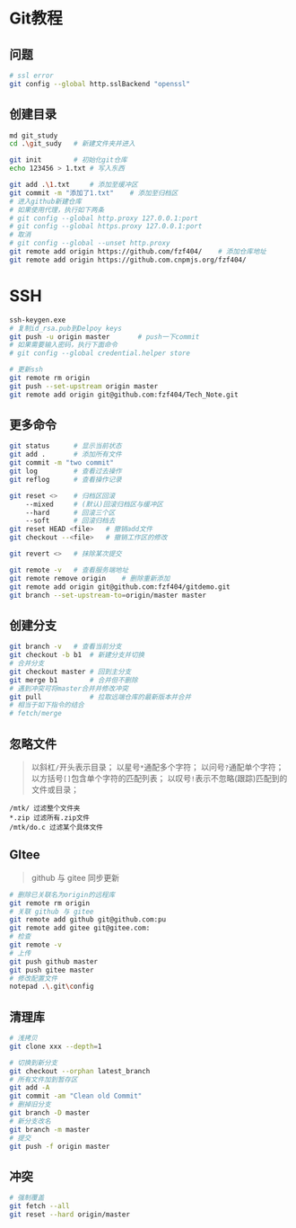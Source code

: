 <!-- 
title: Git
sort: 
--> 
# Git教程

## 问题

```bash
# ssl error
git config --global http.sslBackend "openssl"
```

## 创建目录

```bash
md git_study	
cd .\git_sudy	# 新建文件夹并进入

git init		# 初始化git仓库
echo 123456 > 1.txt	# 写入东西

git add .\1.txt		# 添加至缓冲区
git commit -m "添加了1.txt"	# 添加至归档区
# 进入github新建仓库
# 如果使用代理，执行如下两条
# git config --global http.proxy 127.0.0.1:port
# git config --global https.proxy 127.0.0.1:port
# 取消
# git config --global --unset http.proxy
git remote add origin https://github.com/fzf404/	# 添加仓库地址
git remote add origin https://github.com.cnpmjs.org/fzf404/
```

# SSH

```bash
ssh-keygen.exe
# 复制id_rsa.pub到Delpoy keys
git push -u origin master		# push一下commit
# 如果需要输入密码，执行下面命令
# git config --global credential.helper store

# 更新ssh
git remote rm origin	
git push --set-upstream origin master
git remote add origin git@github.com:fzf404/Tech_Note.git
```

## 更多命令

```bash
git status		# 显示当前状态
git add . 		# 添加所有文件
git commit -m "two commit"
git log			# 查看过去操作
git reflog		# 查看操作记录

git reset <>	# 归档区回滚
	--mixed		# (默认)回滚归档区与缓冲区
	--hard		# 回滚三个区
	--soft		# 回滚归档去
git reset HEAD <file>	# 撤销add文件
git checkout --<file>	# 撤销工作区的修改

git revert <>	# 抹除某次提交

git remote -v	# 查看服务端地址
git remote remove origin	# 删除重新添加
git remote add origin git@github.com:fzf404/gitdemo.git
git branch --set-upstream-to=origin/master master
```

## 创建分支

```bash
git branch -v	# 查看当前分支
git checkout -b b1	# 新建分支并切换
# 合并分支
git checkout master	# 回到主分支
git merge b1		# 合并但不删除
# 遇到冲突可将master合并并修改冲突
git pull			# 拉取远端仓库的最新版本并合并
# 相当于如下指令的结合
# fetch/merge
```

## 忽略文件

> 以斜杠`/`开头表示目录；
> 以星号`*`通配多个字符；
> 以问号`?`通配单个字符；
> 以方括号`[]`包含单个字符的匹配列表；
> 以叹号`!`表示不忽略(跟踪)匹配到的文件或目录；

```
/mtk/ 过滤整个文件夹
*.zip 过滤所有.zip文件
/mtk/do.c 过滤某个具体文件
```

## GItee

> github 与 gitee 同步更新

```bash
# 删除已关联名为origin的远程库
git remote rm origin	
# 关联 github 与 gitee
git remote add github git@github.com:pu
git remote add gitee git@gitee.com:
# 检查
git remote -v
# 上传
git push github master
git push gitee master
# 修改配置文件
notepad .\.git\config
```

## 清理库

```bash
# 浅拷贝
git clone xxx --depth=1

# 切换到新分支
git checkout --orphan latest_branch
# 所有文件加到暂存区
git add -A
git commit -am "Clean old Commit"
# 删掉旧分支
git branch -D master
# 新分支改名
git branch -m master
# 提交
git push -f origin master

```

## 冲突

```bash
# 强制覆盖
git fetch --all
git reset --hard origin/master
```

